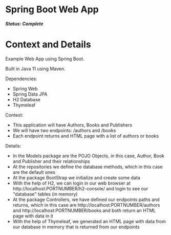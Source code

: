 # Spring Boot Web App

***Status: Complete***

# Context and Details

Example Web App using Spring Boot.

Built in Java 11 using Maven.

Dependencies:
- Spring Web
- Spring Data JPA
- H2 Database
- Thymeleaf

Context:
- This application will have Authors, Books and Publishers
- We will have two endpoints: /authors and /books
- Each endpoint returns and HTML page with a list of authors or books

Details:
- In the Models package are the POJO Objects, in this case, Author, Book and Publisher and their relationships
- At the repositories we define the database methods, which in this case are the default ones
- At the package BootStrap we initialize and create some data
- With the help of H2, we can login in our web browser at http://localhost:PORTNUMBER/h2-console/ and login to see our "database" tables (in memory)
- At the package Controllers, we have defined our endpoints paths and returns, which in this case are http://localhost:PORTNUMBER/authors and http://localhost:PORTNUMBER/books and both return an HTML page with data in it
- With the help of Thymeleaf, we generated an HTML page with data from our database in memory that is returned from our endpoints
